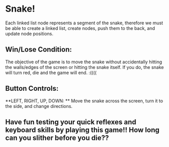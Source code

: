 # Snake!
Each linked list node represents a segment of the snake, therefore we must be able to create a linked list, create nodes, push them to the back, and update node positions.

## Win/Lose Condition:
The objective of the game is to move the snake without accidentally hitting the walls/edges of the screen or hitting the snake itself. If you do, the snake will turn red, die and the game will end. :((((

## Button Controls:
**LEFT, RIGHT, UP, DOWN: ** Move the snake across the screen, turn it to the side, and change directions.

## Have fun testing your quick reflexes and keyboard skills by playing this game!! How long can you slither before you die??
